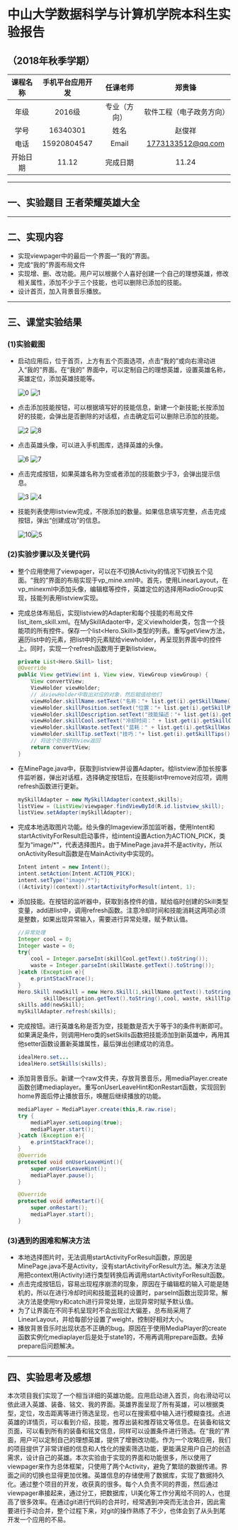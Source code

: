 # 中山大学数据科学与计算机学院本科生实验报告
## （2018年秋季学期）
| 课程名称 | 手机平台应用开发 | 任课老师 | 郑贵锋 |
| :------------: | :-------------: | :------------: | :-------------: |
| 年级 | 2016级 | 专业（方向） | 软件工程（电子政务方向） |
| 学号 | 16340301 | 姓名 | 赵俊祥 |
| 电话 | 15920804547 | Email | 1773133512@qq.com |
| 开始日期 | 11.12 | 完成日期 |11.24|

---

## 一、实验题目 王者荣耀英雄大全

---

## 二、实现内容

- 实现viewpager中的最后一个界面—“我的”界面。
- 完成“我的”界面布局文件
- 实现增、删、改功能。用户可以根据个人喜好创建一个自己的理想英雄，修改相关属性，添加不少于三个技能，也可以删除已添加的技能。
- 设计首页，加入背景音乐播放。

---

## 三、课堂实验结果
### (1)实验截图

- 启动应用后，位于首页，上方有五个页面选项，点击“我的”或向右滑动进入“我的”界面。在“我的” 界面中，可以定制自己的理想英雄，设置英雄名称，英雄定位，添加英雄技能等。

  ![0](images/0.png) ![1](images/1.png)

- 点击添加技能按钮，可以根据填写好的技能信息，新建一个新技能;长按添加好的技能，会弹出是否删除的对话框，点击确定后可以删除已添加的技能。

  ![2](images/2.png) ![8](images/8.png)

- 点击英雄头像，可以进入手机图库，选择英雄的头像。

  ![6](images/6.png) ![7](images/7.png)

- 点击完成按钮，如果英雄名称为空或者添加的技能数少于3，会弹出提示信息。

  ![3](images/3.png) ![4](images/4.png)

- 技能列表使用listview完成，不限添加的数量。如果信息填写完整，点击完成按钮，弹出“创建成功”的信息。

  ![10](images/10.png)![5](images/5.png)

### (2)实验步骤以及关键代码

- 整个应用使用了viewpager，可以在不切换Activity的情况下切换五个见面。“我的”界面的布局实现于vp_mine.xml中。首先，使用LinearLayout，在vp_minexml中添加头像，编辑框等控件，英雄定位的选择用RadioGroup实现，技能列表用listview实现。

- 完成总体布局后，实现listview的Adapter和每个技能的布局文件list_item_skill.xml。在MySkillAdaoter中，定义viewholder类，包含一个技能项的所有控件。保存一个list<Hero.Skill>类型的列表。重写getView方法，遍历list中的元素，把list中的元素赋给viewholder，再呈现到界面中的控件上。同时，实现一个refresh函数用于更新listview。

  ````java
  private List<Hero.Skill> list;
  @Override
  public View getView(int i, View view, ViewGroup viewGroup) {
      View convertView;
      ViewHolder viewHolder;
      // 从viewHolder中取出对应的对象，然后赋值给他们
      viewHolder.skillName.setText("名称："+ list.get(i).getSkillName());
      viewHolder.skillPosition.setText("位置："+ list.get(i).getSkillPosition());
      viewHolder.skillDescription.setText("技能描述："+ list.get(i).getSkillDescription());
      viewHolder.skillCool.setText("冷却时间：" + list.get(i).getSkillCool().toString());
      viewHolder.skillWaste.setText("蓝耗：" + list.get(i).getSkillWaste().toString());
      viewHolder.skillTip.setText("技巧："+ list.get(i).getSkillTips());
      // 将这个处理好的view返回
      return convertView;
  }
  ````

- 在MinePage.java中，获取到listview并设置Adapter。给listview添加长按事件监听器，弹出对话框，选择确定按钮后，在技能list中remove对应项，调用refresh函数进行更新。

  ````java
  mySkillAdapter = new MySkillAdapter(context,skills);
  listView = (ListView)viewpager.findViewById(R.id.listview_skill);
  listView.setAdapter(mySkillAdapter);
  ````

- 完成本地选取图片功能。给头像的Imageview添加监听器，使用Intent和startActivityForResult启动事件，给intent设置Action为ACTION_PICK，类型为“image/*”，代表选择图片。由于MinePage.java并不是activity，所以onActivityResult函数是在MainActivity中实现的。

  ````java
  Intent intent = new Intent();
  intent.setAction(Intent.ACTION_PICK);
  intent.setType("image/*");
  ((Activity)(context)).startActivityForResult(intent, 1);
  ````

- 添加技能。在按钮的监听器中，获取到各控件的值，赋给临时创建的Skill类型变量，add进list中，调用refresh函数。注意冷却时间和技能消耗这两项必须是整数，如果出现异常输入，需要进行异常处理，赋予默认值。

  ````java
  //异常处理
  Integer cool = 0;
  Integer waste = 0;
  try{
      cool = Integer.parseInt(skillCool.getText().toString());
      waste = Integer.parseInt(skillWaste.getText().toString());
  }catch (Exception e){
      e.printStackTrace();
  }
  Hero.Skill newSkill = new Hero.Skill(1,skillName.getText().toString(),skillPosition.getText().toString(),
          skillDescription.getText().toString(),cool, waste, skillTip.getText().toString());
  skills.add(newSkill);
  mySkillAdapter.refresh(skills);
  ````

- 完成按钮。进行英雄名称是否为空，技能数是否大于等于3的条件判断即可。如果满足条件，则调用Hero类的setSkills函数把技能添加到新英雄中，再用其他setter函数设置新英雄属性，最后弹出创建成功的消息。

  ````java
  idealHero.set...
  idealHero.setSkills(skills);
  ````

- 添加背景音乐。新建一个raw文件夹，存放背景音乐，用mediaPlayer.create函数创建mediaplayer。重写onUserLeaveHint和onRestart函数，实现回到home界面后停止播放音乐，唤醒后继续播放的功能。

  ````java
  mediaPlayer = MediaPlayer.create(this,R.raw.rise);
  try {
      mediaPlayer.setLooping(true);
      mediaPlayer.start();
  }catch (Exception e){
      e.printStackTrace();
  }
  @Override
  protected void onUserLeaveHint(){
      super.onUserLeaveHint();
      mediaPlayer.pause();
  }
  
  @Override
  protected void onRestart(){
      super.onRestart();
      mediaPlayer.start();
  }
  ````

  

### (3)遇到的困难和解决方法

- 本地选择图片时，无法调用startActivityForResult函数，原因是MinePage.java不是Activity，没有startActivityForResult方法。解决方法是用把context用(Activity)进行类型转换后再调用startActivityForResult函数。
- 点击完成按钮后，容易出现程序崩溃的现象，原因在于编辑框的输入可能是随机的，所以在进行冷却时间和技能蓝耗的设置时，parseInt函数出现异常。解决方法是使用try和catch进行异常处理，出现异常时赋予默认值。
- 为了让界面在不同手机呈现时不会出现过大偏差，总布局采用了LinearLayout，并给每部分设置了weight，控制好相对大小。
- 播放背景音乐时出现状态不正确的bug。原因在于使用MediaPlayer的create函数实例化mediaplayer后是处于state1的，不用再调用prepare函数。去掉prepare后问题解决。

---

## 四、实验思考及感想

本次项目我们实现了一个相当详细的英雄功能。应用启动进入首页，向右滑动可以依此进入英雄、装备、铭文、我的界面。英雄界面呈现了所有英雄，可以根据类型，定位，攻击距离等进行筛选呈现，也可以在搜索框中输入进行模糊查找。点进英雄的详情页，可以看到介绍，技能，推荐出装和推荐铭文等信息。在装备和铭文页面，可以看到所有的装备和铭文信息，同样可以设置条件进行筛选。在“我的”界面，用户可以定制自己的理想英雄，提供了增删改功能。作为一个攻略应用，我们的项目提供了非常详细的信息和人性化的搜索筛选功能，更能满足用户自己的创造需求，设计自己的英雄。本次实验由于实现的界面和功能很多，所以使用了viewpager来作为总体框架，只使用了两个Activity，避免了繁琐的数据传递。界面之间的切换也显得更加优雅。英雄信息的存储使用了数据库，实现了数据持久化。通过整个项目的开发，收获真的很多。每个人负责不同的界面，然后通过viewpager串接起来，通过分工，把数据库，UI美化等工作分离给不同的人，也提高了很多效率。在通过git进行代码的合并时，经常遇到冲突而无法合并，因此需要进行手动合并，整个过程下来，对git的操作熟练了不少，也体会到了从头到尾开发一个应用的不易。

#### 